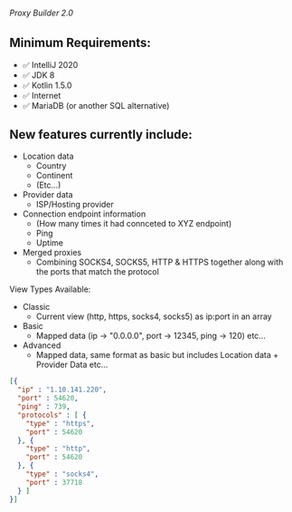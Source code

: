 ###### Proxy Builder 2.0

## Minimum Requirements: 

- ✅ IntelliJ 2020
- ✅ JDK 8
- ✅ Kotlin 1.5.0
- ✅ Internet
- ✅ MariaDB (or another SQL alternative)

## New features currently include:
- Location data
  - Country
  - Continent
  - (Etc...) 
- Provider data
  - ISP/Hosting provider
- Connection endpoint information
  - (How many times it had connceted to XYZ endpoint)
  - Ping
  - Uptime
- Merged proxies
  - Combining SOCKS4, SOCKS5, HTTP & HTTPS together along with the ports that match the protocol

View Types Available:
- Classic
  - Current view (http, https, socks4, socks5) as ip:port in an array
- Basic
  - Mapped data (ip -> "0.0.0.0", port -> 12345, ping -> 120) etc...
- Advanced
  - Mapped data, same format as basic but includes Location data + Provider Data etc...

```json
[{
  "ip" : "1.10.141.220",
  "port" : 54620,
  "ping" : 739,
  "protocols" : [ {
    "type" : "https",
    "port" : 54620
  }, {
    "type" : "http",
    "port" : 54620
  }, {
    "type" : "socks4",
    "port" : 37718
  } ]
}]
```
